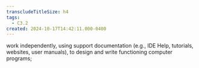 ```yaml
---
transcludeTitleSize: h4
tags:
  - C3.2
created: 2024-10-17T14:42:11.000-0400
---
```

work independently, using support documentation (e.g., IDE Help, tutorials, websites, user manuals), to design and write functioning computer programs;